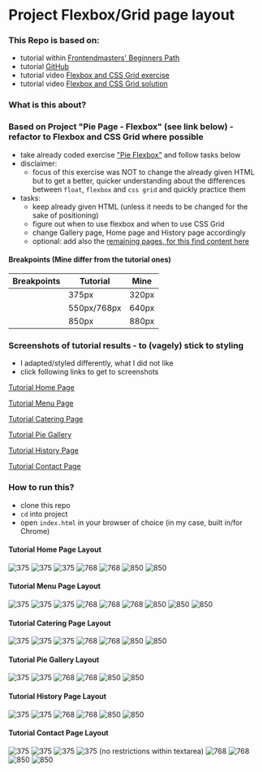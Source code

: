 # Project Flexbox/Grid page layout

### This Repo is based on:

- tutorial within [Frontendmasters' Beginners Path](https://frontendmasters.com/learn/beginner/)
- tutorial [GitHub](https://github.com/jen4web/fem-layout)
- tutorial video [Flexbox and CSS Grid exercise](https://frontendmasters.com/courses/css-grids-flexbox/flexbox-and-css-grid-exercise-2-setup/)
- tutorial video [Flexbox and CSS Grid solution](https://frontendmasters.com/courses/css-grids-flexbox/flexbox-and-css-grid-exercise-2-solution/)

### What is this about?

### Based on Project "Pie Page - Flexbox" (see link below) - refactor to Flexbox and CSS Grid where possible

- take already coded exercise ["Pie Flexbox"](https://github.com/EllyPirelly/project-flexbox-page-layout) and follow tasks below
- disclaimer:
  - focus of this exercise was NOT to change the already given HTML but to get a better, quicker understanding about the differences between `float`, `flexbox` and `css grid` and quickly practice them
- tasks:
  - keep already given HTML (unless it needs to be changed for the sake of positioning)
  - figure out when to use flexbox and when to use CSS Grid
  - change Gallery page, Home page and History page accordingly
  - optional: add also the [remaining pages, for this find content here](https://github.com/jen4web/fem-layout/tree/master/day-2-grid/18-practice)

#### Breakpoints (Mine differ from the tutorial ones)

| Breakpoints | Tutorial    | Mine  |
| ----------- | ----------- | ----- |
|             | 375px       | 320px |
|             | 550px/768px | 640px |
|             | 850px       | 880px |

### Screenshots of tutorial results - to (vagely) stick to styling

- I adapted/styled differently, what I did not like
- click following links to get to screenshots

[Tutorial Home Page](#tutorial-home-page-layout)

[Tutorial Menu Page](#tutorial-menu-page-layout)

[Tutorial Catering Page](#tutorial-catering-page-layout)

[Tutorial Pie Gallery](#tutorial-pie-gallery-layout)

[Tutorial History Page](#tutorial-history-page-layout)

[Tutorial Contact Page](#tutorial-contact-page-layout)

### How to run this?

- clone this repo
- `cd` into project
- open `index.html` in your browser of choice (in my case, built in/for Chrome)

#### Tutorial Home Page Layout

![375](screenshots/home_01_375.png)
![375](screenshots/home_02_375.png)
![375](screenshots/home_03_375.png)
![768](screenshots/home_04_768.png)
![768](screenshots/home_05_768.png)
![850](screenshots/home_06_850.png)
![850](screenshots/home_07_850.png)

#### Tutorial Menu Page Layout

![375](screenshots/menu_01_375.png)
![375](screenshots/menu_02_375.png)
![375](screenshots/menu_03_375.png)
![768](screenshots/menu_04_768.png)
![768](screenshots/menu_05_768.png)
![768](screenshots/menu_06_768.png)
![850](screenshots/menu_07_850.png)
![850](screenshots/menu_08_850.png)
![850](screenshots/menu_09_850.png)

#### Tutorial Catering Page Layout

![375](screenshots/cat_01_375.png)
![375](screenshots/cat_02_375.png)
![375](screenshots/cat_03_375.png)
![768](screenshots/cat_04_768.png)
![768](screenshots/cat_05_768.png)
![850](screenshots/cat_06_850.png)
![850](screenshots/cat_07_850.png)

#### Tutorial Pie Gallery Layout

![375](screenshots/pie_01_375.png)
![375](screenshots/pie_02_375.png)
![768](screenshots/pie_03_768.png)
![768](screenshots/pie_04_768.png)
![850](screenshots/pie_05_850.png)
![850](screenshots/pie_06_850.png)

#### Tutorial History Page Layout

![375](screenshots/history_01_375.png)
![375](screenshots/history_02_375.png)
![768](screenshots/history_03_768.png)
![768](screenshots/history_04_768.png)
![850](screenshots/history_05_850.png)
![850](screenshots/history_06_850.png)

#### Tutorial Contact Page Layout

![375](screenshots/cont_01_375.png)
![375](screenshots/cont_02_375.png)
![375](screenshots/cont_03_375.png)
![375](screenshots/cont_04_375.png)
(no restrictions within textarea)
![768](screenshots/cont_05_768.png)
![768](screenshots/cont_06_768.png)
![850](screenshots/cont_07_850.png)
![850](screenshots/cont_08_850.png)
